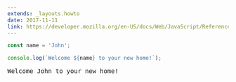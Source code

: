 ```yaml
---
extends: _layouts.howto
date: 2017-11-11
link: https://developer.mozilla.org/en-US/docs/Web/JavaScript/Reference/Template_literals
---
```



```javascript
const name = 'John';

console.log(`Welcome ${name} to your new home!`);
```
<pre class="output">Welcome John to your new home!</pre>
